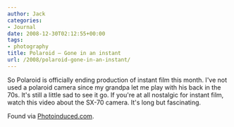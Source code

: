 ```yaml
---
author: Jack
categories:
- Journal
date: 2008-12-30T02:12:55+00:00
tags:
- photography
title: Polaroid – Gone in an instant
url: /2008/polaroid-gone-in-an-instant/
---
```


So Polaroid is officially ending production of instant film this month. I've not used a polaroid camera since my grandpa let me play with his back in the 70s. It's still a little sad to see it go. If you're at all nostalgic for instant film, watch this video about the SX-70 camera. It's long but fascinating.



Found via [Photoinduced.com][1].

 [1]: http://www.photoinduced.com/1206/the-king-is-dead-long-live-the-king-instantly/